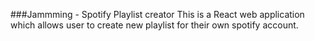 ###Jammming - Spotify Playlist creator
This is a React web application which allows user to create new playlist for their own spotify account.

